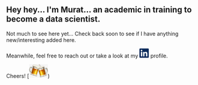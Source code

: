 
## Hey hey... I'm Murat... an academic in training to become a data scientist.

Not much to see here yet... Check back soon to see if I have anything new/interesting added here.

Meanwhile, feel free to reach out or take a look at my [<img alt="linkedin" width="25px" src="linkedin.png" />](https://www.linkedin.com/in/mmuratardag/) profile.

Cheers! [<img alt="cheers!" width="50px" src="cheers.jpg" />)
